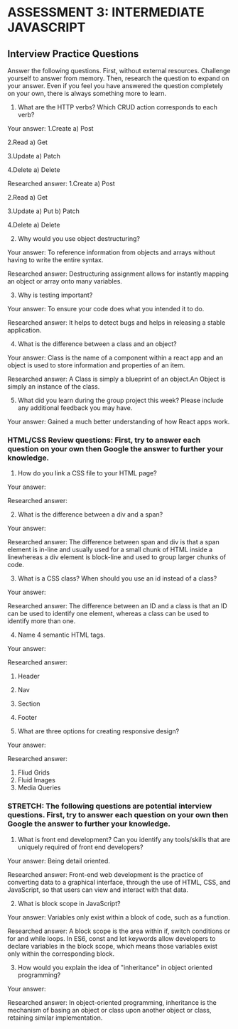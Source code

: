 # ASSESSMENT 3: INTERMEDIATE JAVASCRIPT
## Interview Practice Questions

Answer the following questions. First, without external resources. Challenge yourself to answer from memory. Then, research the question to expand on your answer. Even if you feel you have answered the question completely on your own, there is always something more to learn.

1. What are the HTTP verbs? Which CRUD action corresponds to each verb?

  Your answer:
  1.Create
    a) Post
    
  2.Read
    a) Get
  
  3.Update
    a) Patch
  
  4.Delete
    a) Delete

  Researched answer:
   1.Create
    a) Post
    
  2.Read
    a) Get
  
  3.Update
    a) Put
    b) Patch
  
  4.Delete
    a) Delete


2. Why would you use object destructuring?

  Your answer:
  To reference information from objects and arrays without having to write the entire syntax.

  Researched answer:
  Destructuring assignment allows for instantly mapping an object or array onto many variables. 

3. Why is testing important?

  Your answer:
  To ensure your code does what you intended it to do.

  Researched answer:
  It helps to detect bugs and helps in releasing a stable application.

4. What is the difference between a class and an object?

  Your answer:
  Class is the name of a component within a react app and an object is used to store information and properties of an item.

  Researched answer:
  A Class is simply a blueprint of an object.An Object is simply an instance of the class.

5. What did you learn during the group project this week? Please include any additional feedback you may have.

  Your answer:
  Gained a much better understanding of how React apps work.

### HTML/CSS Review questions: First, try to answer each question on your own then Google the answer to further your knowledge.

1. How do you link a CSS file to your HTML page?

  Your answer:

  Researched answer:
  <link rel="stylesheet" type="text/css" href="cssFile.css">


2. What is the difference between a div and a span?

  Your answer:
  

  Researched answer:
  The difference between span and div is that a span element is in-line and usually used for a small chunk of HTML inside a linewhereas a div element is block-line and used to group larger chunks of code.


3. What is a CSS class? When should you use an id instead of a class?

  Your answer:

  Researched answer:
  The difference between an ID and a class is that an ID can be used to identify one element, whereas a class can be used to identify more than one.


4. Name 4 semantic HTML tags.

  Your answer:
  

  Researched answer:
  1. Header
  2. Nav
  3. Section
  4. Footer


5. What are three options for creating responsive design?

  Your answer:

  Researched answer:
  1. Fliud Grids
  2. Fluid Images
  3. Media Queries


### STRETCH: The following questions are potential interview questions. First, try to answer each question on your own then Google the answer to further your knowledge.

1. What is front end development? Can you identify any tools/skills that are uniquely required of front end developers?

  Your answer:
  Being detail oriented.

  Researched answer:
  Front-end web development is the practice of converting data to a graphical interface, through the use of HTML, CSS, and JavaScript, so that users can view and interact with that data.

2. What is block scope in JavaScript?

  Your answer:
  Variables only exist within a block of code, such as a function.

  Researched answer:
  A block scope is the area within if, switch conditions or for and while loops.
  In ES6, const and let keywords allow developers to declare variables in the block scope, which means those variables exist only within the corresponding block.

3. How would you explain the idea of "inheritance" in object oriented programming?

  Your answer:

  Researched answer:
  In object-oriented programming, inheritance is the mechanism of basing an object or class upon another object or class, retaining similar implementation.